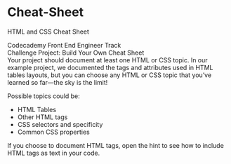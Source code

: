 # Cheat-Sheet
HTML and CSS Cheat Sheet

Codecademy Front End Engineer Track</br>
Challenge Project: Build Your Own Cheat Sheet</br>
Your project should document at least one HTML or CSS topic. In our example project, we documented the tags and attributes used in HTML tables layouts, but you can choose any HTML or CSS topic that you’ve learned so far—the sky is the limit!

Possible topics could be:</br>
<ul>
  <li>HTML Tables</li>
  <li>Other HTML tags</li>
  <li>CSS selectors and specificity</li>
  <li>Common CSS properties</li>
</ul>
If you choose to document HTML tags, open the hint to see how to include HTML tags as text in your code.
